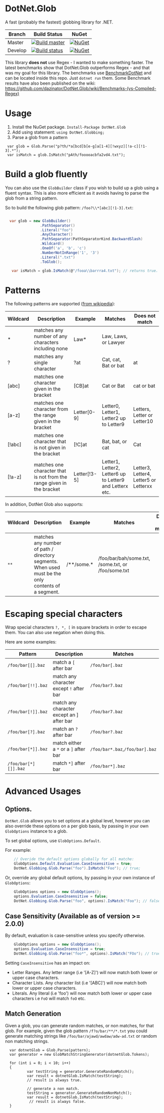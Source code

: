 # DotNet.Glob
A fast (probably the fastest) globbing library for .NET.

| Branch  | Build Status | NuGet |
| ------------- | ------------- | ----- |
| Master  |[![Build master](https://ci.appveyor.com/api/projects/status/yab1btvh7bvkkgva/branch/master?svg=true)](https://ci.appveyor.com/project/dazinator/dotnet-glob/branch/master) | [![NuGet](https://img.shields.io/nuget/v/DotNet.Glob.svg)](https://www.nuget.org/packages/DotNet.Glob/) |
| Develop | [![Build status](https://ci.appveyor.com/api/projects/status/yab1btvh7bvkkgva/branch/develop?svg=true)](https://ci.appveyor.com/project/dazinator/dotnet-glob/branch/develop)  | [![NuGet](https://img.shields.io/nuget/vpre/DotNet.Glob.svg)](https://www.nuget.org/packages/DotNet.Glob/) |

This library **does not** use Regex - I wanted to make something faster.
The latest benchmarks show that DotNet.Glob outperforms Regex - and that was my goal for this library.
The benchmarks use [BenchmarkDotNet](https://github.com/dotnet/BenchmarkDotNet) and can be located inside this repo. Just `dotnet run` them. Some Benchmark results have also been published on the wiki: https://github.com/dazinator/DotNet.Glob/wiki/Benchmarks-(vs-Compiled-Regex)

# Usage
1. Install the NuGet package. `Install-Package DotNet.Glob`
2. Add using statement:
   `using DotNet.Globbing;`
3. Parse a glob from a pattern
```
 var glob = Glob.Parse("p?th/*a[bcd]b[e-g]a[1-4][!wxyz][!a-c][!1-3].*");
 var isMatch = glob.IsMatch("pAth/fooooacbfa2vd4.txt");

```

# Build a glob fluently

You can also use the `GlobBuilder` class if you wish to build up a glob using a fluent syntax.
This is also more efficient as it avoids having to parse the glob from a string pattern.

So to build the following glob pattern: `/foo?\\*[abc][!1-3].txt`:

```csharp

  var glob = new GlobBuilder()
                .PathSeparator()
                .Literal("foo")
                .AnyCharacter()
                .PathSeparator(PathSeparatorKind.BackwardSlash)
                .Wildcard()
                .OneOf('a', 'b', 'c')
                .NumberNotInRange('1', '3')
                .Literal(".txt")
                .ToGlob();

   var isMatch = glob.IsMatch(@"/fooa\\barrra4.txt"); // returns true.

```


# Patterns

The following patterns are supported ([from wikipedia](https://en.wikipedia.org/wiki/Glob_(programming))):
> 
| Wildcard  | Description | Example | Matches | Does not match |
| --------  | ----------- | ------- | ------- | -------------- |
| \* |  matches any number of any characters including none	| Law\*| Law, Laws, or Lawyer	|
| ?	| matches any single character	| ?at	| Cat, cat, Bat or bat	| at |
| [abc] |	matches one character given in the bracket |	[CB]at |	Cat or Bat	| cat or bat |
| [a-z] |	matches one character from the range given in the bracket	| Letter[0-9]	| Letter0, Letter1, Letter2 up to Letter9	| Letters, Letter or Letter10 |
| [!abc] | matches one character that is not given in the bracket | [!C]at | Bat, bat, or cat | Cat |
| [!a-z] | matches one character that is not from the range given in the bracket | Letter[!3-5] | Letter1, Letter2, Letter6 up to Letter9 and Letterx etc. | Letter3, Letter4, Letter5 or Letterxx |

In addition, DotNet Glob also supports:

| Wildcard  | Description | Example | Matches | Does not match |
| --------  | ----------- | ------- | ------- | -------------- |
| `**` |  matches any number of path / directory segments. When used must be the only contents of a segment. | /\*\*/some.\* | /foo/bar/bah/some.txt, /some.txt, or /foo/some.txt	|


# Escaping special characters

Wrap special characters `?, *, [` in square brackets in order to escape them.
You can also use negation when doing this.

Here are some examples:

| Pattern  | Description | Matches |  
| --------  | ----------- | ------- | 
|`/foo/bar[[].baz` | match a `[` after bar | `/foo/bar[.baz` |
|`/foo/bar[!!].baz` | match any character except `!` after bar | `/foo/bar7.baz` |
|`/foo/bar[!]].baz` | match any character except an ] after bar | `/foo/bar7.baz` |
|`/foo/bar[?].baz` | match an `?` after bar | `/foo/bar?.baz` |
|`/foo/bar[*]].baz` | match either a `*` or a `]` after bar | `/foo/bar*.baz`,`/foo/bar].baz` |
|`/foo/bar[*][]].baz` | match `*]` after bar | `/foo/bar*].baz` |


# Advanced Usages

## Options.

`DotNet.Glob` allows you to set options at a global level, however you can also override these options on a per glob basis, by passing in your own `GlobOptions` instance to a glob.

To set global options, use `GlobOptions.Default`.

For example:

```csharp
    // Overide the default options globally for all matche:
    GlobOptions.Default.Evaluation.CaseInsensitive = true;   
	DotNet.Globbing.Glob.Parse("foo").IsMatch("Foo"); // true; 
```

Or, override any global default options, by passing in your own instance of `GlobOptions`:

```csharp
    GlobOptions options = new GlobOptions();
    options.Evaluation.CaseInsensitive = false;
    DotNet.Globbing.Glob.Parse("foo", options).IsMatch("Foo"); // false; 

```

## Case Sensitivity (Available as of version >= 2.0.0)

By default, evaluation is case-sensitive unless you specify otherwise.

```csharp
    GlobOptions options = new GlobOptions();
    options.Evaluation.CaseInsensitive = true;
    DotNet.Globbing.Glob.Parse("foo*", options).IsMatch("FOo"); // true; 

```

Setting `CaseInsensitive` has an impact on:

- Letter Ranges. Any letter range (i.e '[A-Z]') will now match both lower or upper case characters.
- Character Lists. Any character list (i.e '[ABC]') will now match both lower or upper case characters.
- Literals. Any literal (i.e 'foo') will now match both lower or upper case characters i.e `FoO` will match `foO` etc.


## Match Generation
Given a glob, you can generate random matches, or non matches, for that glob.
For example, given the glob pattern `/f?o/bar/**/*.txt` you could generate matching strings like `/foo/bar/ajawd/awdaw/adw-ad.txt` or random non matching strings.


```
  var dotnetGlob = Glob.Parse(pattern);
  var generator = new GlobMatchStringGenerator(dotnetGlob.Tokens);

  for (int i = 0; i < 10; i++)
  {
          var testString = generator.GenerateRandomMatch();
          var result = dotnetGlob.IsMatch(testString);
          // result is always true.

          // generate a non match.
          testString = generator.GenerateRandomNonMatch();
          var result = dotnetGlob.IsMatch(testString);
           // result is always false.
  }

```
